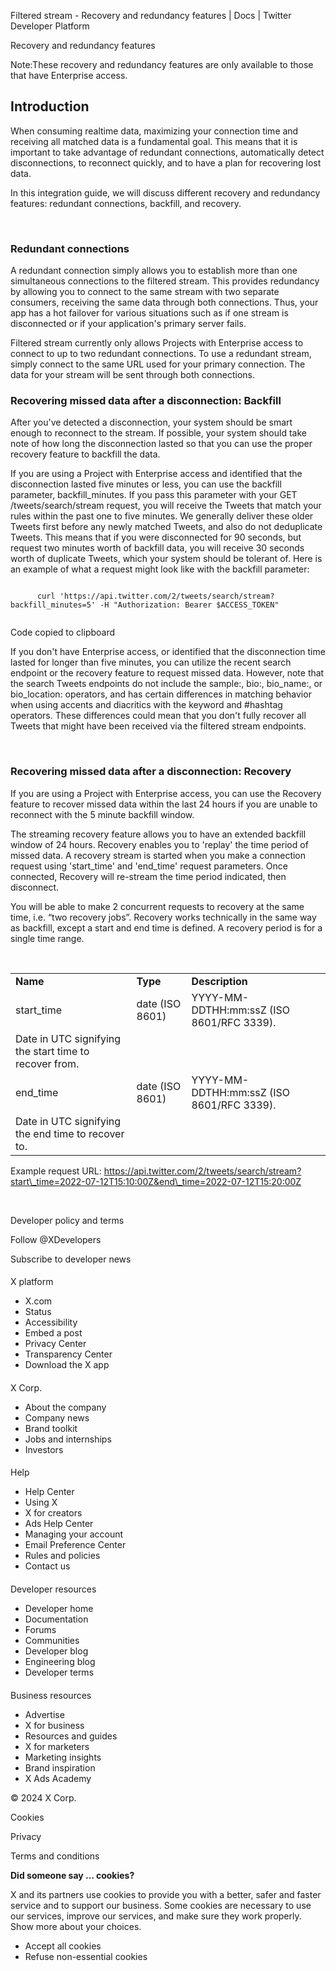 



Filtered stream - Recovery and redundancy features | Docs | Twitter Developer Platform 





































































































Recovery and redundancy features








Note:These recovery and redundancy features are only available to those that have Enterprise access.









Introduction
------------


When consuming realtime data, maximizing your connection time and receiving all matched data is a fundamental goal. This means that it is important to take advantage of redundant connections, automatically detect disconnections, to reconnect quickly, and to have a plan for recovering lost data.


In this integration guide, we will discuss different recovery and redundancy features: redundant connections, backfill, and recovery.  

 


### Redundant connections


A redundant connection simply allows you to establish more than one simultaneous connections to the filtered stream. This provides redundancy by allowing you to connect to the same stream with two separate consumers, receiving the same data through both connections. Thus, your app has a hot failover for various situations such as if one stream is disconnected or if your application's primary server fails.


Filtered stream currently only allows Projects with Enterprise access to connect to up to two redundant connections. To use a redundant stream, simply connect to the same URL used for your primary connection. The data for your stream will be sent through both connections.


### Recovering missed data after a disconnection: Backfill


After you've detected a disconnection, your system should be smart enough to reconnect to the stream. If possible, your system should take note of how long the disconnection lasted so that you can use the proper recovery feature to backfill the data. 


If you are using a Project with Enterprise access and identified that the disconnection lasted five minutes or less, you can use the backfill parameter, backfill\_minutes. If you pass this parameter with your GET /tweets/search/stream request, you will receive the Tweets that match your rules within the past one to five minutes. We generally deliver these older Tweets first before any newly matched Tweets, and also do not deduplicate Tweets. This means that if you were disconnected for 90 seconds, but request two minutes worth of backfill data, you will receive 30 seconds worth of duplicate Tweets, which your system should be tolerant of. Here is an example of what a request might look like with the backfill parameter:












```

      curl 'https://api.twitter.com/2/tweets/search/stream?backfill_minutes=5' -H "Authorization: Bearer $ACCESS_TOKEN"
    
```





Code copied to clipboard








  

If you don't have Enterprise access, or identified that the disconnection time lasted for longer than five minutes, you can utilize the recent search endpoint or the recovery feature to request missed data. However, note that the search Tweets endpoints do not include the sample:, bio:, bio\_name:, or bio\_location: operators, and has certain differences in matching behavior when using accents and diacritics with the keyword and #hashtag operators. These differences could mean that you don't fully recover all Tweets that might have been received via the filtered stream endpoints. 


 






### Recovering missed data after a disconnection: Recovery


If you are using a Project with Enterprise access, you can use the Recovery feature to recover missed data within the last 24 hours if you are unable to reconnect with the 5 minute backfill window.


The streaming recovery feature allows you to have an extended backfill window of 24 hours. Recovery enables you to 'replay' the time period of missed data. A recovery stream is started when you make a connection request using 'start\_time' and 'end\_time' request parameters. Once connected, Recovery will re-stream the time period indicated, then disconnect.  


You will be able to make 2 concurrent requests to recovery at the same time, i.e. “two recovery jobs”. Recovery works technically in the same way as backfill, except a start and end time is defined. A recovery period is for a single time range.


 




|  |  |  |
| --- | --- | --- |
| **Name** | **Type** | **Description** |
| start\_time | date (ISO 8601) | YYYY-MM-DDTHH:mm:ssZ (ISO 8601/RFC 3339).
Date in UTC signifying the start time to recover from. |
| end\_time | date (ISO 8601) | YYYY-MM-DDTHH:mm:ssZ (ISO 8601/RFC 3339).
Date in UTC signifying the end time to recover to. |


  

Example request URL: https://api.twitter.com/2/tweets/search/stream?start\_time=2022-07-12T15:10:00Z&end\_time=2022-07-12T15:20:00Z  




 



















Developer policy and terms


Follow @XDevelopers


Subscribe to developer news












#### 
 X platform


* X.com
* Status
* Accessibility
* Embed a post
* Privacy Center
* Transparency Center
* Download the X app




#### 
 X Corp.


* About the company
* Company news
* Brand toolkit
* Jobs and internships
* Investors




#### 
 Help


* Help Center
* Using X
* X for creators
* Ads Help Center
* Managing your account
* Email Preference Center
* Rules and policies
* Contact us




#### 
 Developer resources


* Developer home
* Documentation
* Forums
* Communities
* Developer blog
* Engineering blog
* Developer terms




#### 
 Business resources


* Advertise
* X for business
* Resources and guides
* X for marketers
* Marketing insights
* Brand inspiration
* X Ads Academy









 © 2024 X Corp.
 


Cookies


Privacy


Terms and conditions






















**Did someone say … cookies?**  
  


 X and its partners use cookies to provide you with a better, safer and
 faster service and to support our business. Some cookies are necessary to use
 our services, improve our services, and make sure they work properly.
 Show more about your choices.


 




* Accept all cookies
* Refuse non-essential cookies















